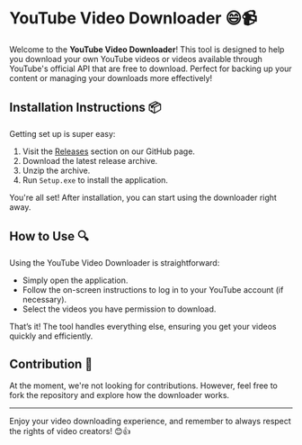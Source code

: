 # YouTube Video Downloader 😄📹

Welcome to the **YouTube Video Downloader**! This tool is designed to help you download your own YouTube videos or videos available through YouTube's official API that are free to download. Perfect for backing up your content or managing your downloads more effectively!

## Installation Instructions 📦

Getting set up is super easy:

1. Visit the [Releases](../../releases) section on our GitHub page.
2. Download the latest release archive.
3. Unzip the archive.
4. Run `Setup.exe` to install the application.

You're all set! After installation, you can start using the downloader right away.

## How to Use 🔍

Using the YouTube Video Downloader is straightforward:
- Simply open the application.
- Follow the on-screen instructions to log in to your YouTube account (if necessary).
- Select the videos you have permission to download.
  
That’s it! The tool handles everything else, ensuring you get your videos quickly and efficiently.

## Contribution 🚫

At the moment, we're not looking for contributions. However, feel free to fork the repository and explore how the downloader works.

---

Enjoy your video downloading experience, and remember to always respect the rights of video creators! 😊👍
